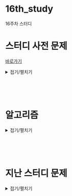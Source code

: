 # 16th_study

16주차 스터디

# 스터디 사전 문제

[바로가기](https://www.acmicpc.net/problem/1780)

<details>
<summary>접기/펼치기</summary>
<div markdown="1">

## [종이의 개수](https://www.acmicpc.net/problem/1780)

### [민웅](./종이의%20개수/민웅.py)

```py
# 1780_종이의개수_number-of-papers
import sys
input = sys.stdin.readline

def papercheck(n, i_idx, j_idx):
    global answer
    tmp = paper[i_idx][j_idx]

    check = True
    for i in range(i_idx, i_idx+n):
        for j in range(j_idx, j_idx+n):
            if paper[i][j] == tmp:
                continue
            else:
                papercheck(n // 3, i_idx, j_idx)
                papercheck(n // 3, i_idx, j_idx + n // 3)
                papercheck(n // 3, i_idx, j_idx + 2*(n // 3))
                papercheck(n // 3, i_idx + n // 3, j_idx)
                papercheck(n // 3, i_idx + n // 3, j_idx + n // 3)
                papercheck(n // 3, i_idx + n // 3, j_idx + 2 * (n // 3))
                papercheck(n // 3, i_idx + 2*(n // 3), j_idx)
                papercheck(n // 3, i_idx + 2*(n // 3), j_idx + n // 3)
                papercheck(n // 3, i_idx + 2*(n // 3), j_idx + 2 * (n // 3))
                check = False
                break
        if check:
            continue
        else:
            break
    else:
        if tmp == -1:
            answer[0] += 1
        elif tmp == 0:
            answer[1] += 1
        else:
            answer[2] += 1

N = int(input().strip())
paper = [list(map(int, input().split())) for _ in range(N)]

answer = [0, 0, 0]

papercheck(N, 0, 0)
print(answer[0])
print(answer[1])
print(answer[2])

```

### [상미](./종이의%20개수/상미.py)

```py
## 백준 1780 _ 종이의 개수

import sys
input = sys.stdin.readline

N = int(input())
nums = [list(map(int, input().split())) for _ in range(N)]

answer = {-1:0, 0:0, 1:0}       # 개수 저장할 딕셔너리

def samenumber(x, y, n):
    if n == 1:
        answer[nums[x][y]] += 1
        return

    tmp = nums[x][y]
    for i in range(x, x+n):
        for j in range(y, y+n):
            # tmp와 다른 숫자가 발견되면
            if nums[i][j] != tmp:
                n //= 3
                samenumber(x, y, n) # 1행
                samenumber(x, y+n, n)
                samenumber(x, y+2*n, n)

                samenumber(x+n, y, n) # 2행
                samenumber(x+n, y+n, n)
                samenumber(x+n, y+2*n, n)

                samenumber(x+2*n, y, n) # 3행
                samenumber(x+2*n, y+n, n)
                samenumber(x+2*n, y+2*n, n)
                return  #### 쪼갰으면 기존의 탐색은 종료 ####

    # 사각형 전부 기준과 같은 숫자인 경우 카운트
    answer[tmp] += 1
    return

samenumber(0, 0, N)

for i in range(-1, 2):
    print(answer[i])
```

### [병국](./종이의%20개수/병국.py)

```py
# 나누고 > 체크하는 과정 반복
# 일단 나눠
#  어떻게 체크할래 ? 합이 무조건 홀수다, 음수 홀수,
def cut(x,y,n):
    global minus,plus,zero
    check_num = arr[x][y]
    for i in range(x,x+n):
        for j in range(y,y+n):
            # 다르면 9개로 자르자
            if arr[i][j] != check_num:
                for a in range(3):
                    for b in range(3):
                        cut(x+a*(n//3), y+b*(n//3), n//3)
                return
    if check_num == -1:
        minus+=1
    elif check_num == 1:
        plus+=1
    else:
        zero+=1
n = int(input())
arr = [list(map(int,input().split())) for _ in range(n)]
minus = 0
plus = 0
zero = 0
cut(0,0,n)
print(minus)
print(zero)
print(plus)
```

### [성구](./종이의%20개수/성구.py)

```py
# 1780 종이의 개수
import sys
from collections import defaultdict
sys.setrecursionlimit(10**6)
input = sys.stdin.readline

# 1/3칸 돌리기
def devide(start_x:int, end_x:int, start_y:int, end_y:int) -> None:
    global answer
    # 1칸만 남았을 때
    if end_y - start_y <= 1:
        answer[field[start_y][start_x]] += 1
        return
    # 칸 내에 모두 같은 수 일때
    if conquer(start_x, end_x, start_y, end_y):
        answer[field[start_y][start_x]] += 1
        return
    # 중간지점 찾기
    x1_3, x2_3 = start_x+(end_x-start_x)//3, start_x+(end_x-start_x)//3*2
    y1_3, y2_3 = start_y+(end_y-start_y)//3, start_y+(end_y-start_y)//3*2

    # 재귀
    for sy, ey in [(start_y,y1_3),(y1_3,y2_3), (y2_3,end_y)]:
        for sx, ex in [(start_x,x1_3),(x1_3,x2_3), (x2_3,end_x)]:
            devide(sx, ex, sy, ey)

    return

# 모두 같은 수 인지 탐색
def conquer(start_x:int, end_x:int, start_y:int, end_y:int) -> int:
    tmp = field[start_y][start_x]
    for y in range(start_y, end_y):
        for x in range(start_x, end_x):
            if field[y][x] != tmp:
                return 0
            tmp = field[y][x]
    return 1


if __name__ == "__main__":
    N = int(input().strip())
    field = [list(map(int, input().split())) for _ in range(N)]
    answer = defaultdict(int)
    devide(0,N,0,N)
    for i in range(-1, 2):
        print(answer[i])
```

</div>
</details>

<br/><br/><br/>

# 알고리즘

<details>
<summary>접기/펼치기</summary>
<div markdown="1">

## 분할정복

[![분할정복](./사진파일/dividenconquer.png)](https://namu.wiki/w/%EB%B6%84%ED%95%A0%20%EC%A0%95%EB%B3%B5%20%EC%95%8C%EA%B3%A0%EB%A6%AC%EC%A6%98)

### 설계

1. Divide
   - 문제가 분할이 가능한 경우, N개의 문제로 나누기
2. Conquer
   - 분할한 문제를 해결
3. Combine
   - 해결한 문제를 통합하여 본 문제를 해결

### 대표 알고리즘

1. [피보나치 수열](https://www.acmicpc.net/problem/10870)
2. 병합정렬(Merge sort)
   - [4 5 1 3 2]
3. 퀵정렬(Quick sort)

</div>
</details>

<br/><br/><br/>

# 지난 스터디 문제

<details>
<summary>접기/펼치기</summary>
<div markdown="1">

## [스마트 물류](https://softeer.ai/practice/6279)

### [민웅](./스마트분류/민웅.py)

```py
import sys
input = sys.stdin.readline

N, K = map(int, input().split())

HP = list(input().strip())
picked = [0]*N
cnt = 0

for i in range(N):
  if HP[i] == "P":
    # tmp = K
    # while True:
    #   if tmp == 0:
    #     break
    #   if i - tmp >=0:
    #     if HP[i-tmp] == "H" and not picked[i-tmp]:
    #       picked[i-tmp] = 1
    #       cnt += 1
    #       break
    #   if i + tmp <= N-1:
    #     if HP[i+tmp] == "H" and not picked[i+tmp]:
    #       picked[i+tmp] = 1
    #       cnt += 1
    #       break
    #   tmp -= 1
    for j in range(max(0, i-K), min(i+K+1, N)):
      if j != i:
        if HP[j] == "H" and not picked[j]:
          picked[j] = 1
          cnt += 1
          break

print(cnt)


```

### [상미](./스마트분류/상미.py)

```py

```

### [병국](./스마트분류/병국.py)

```py
n,k = map(int,input().split())
arr = list(input())


where_robot = []
for i in range(len(arr)):
    if arr[i] == 'P':
        where_robot.append(i)
# p가 로봇, h가 부품
eat_list = [[] for _ in range(len(arr))]
for i in range(len(arr)):
    if arr[i] == 'P':
        for j in range(i-k,i+k+1):
            if j == i or j<0 or j>=len(arr) or j in where_robot:
                continue
            eat_list[i].append(j)
# print(eat_list)
# 로봇부터 시작하면 왼쪽을 계속 먹어들어가야한다

idx = 0
cnt = 0
v = [0] * (len(arr)+1)
while idx < len(arr):
    if arr[idx] == 'P':
        for product in eat_list[idx]:
            if v[product] == 0:
                v[product] = 1
                cnt += 1
                break
    idx += 1
print(cnt)
```

### [성구](./스마트분류/성구.py)

```py
import sys
input = sys.stdin.readline

# P: 로봇, H:부품
def solution(N:int, K:int, conv:str) -> int:
  visited = [0] * N
  cnt = 0
  for i in range(N):
    if conv[i] == "H":
      for j in range(max(0, i-K), min(i+K+1, N)):
        if conv[j] == "P" and not visited[j]:
          visited[j] = 1
          cnt += 1
          break
  return cnt


if __name__ == "__main__":
  N, K = map(int, input().split())
  conv = input().strip()
  print(solution(N, K, conv))
```

## [신기한 키보드](https://www.acmicpc.net/problem/1796)

### [민웅](./신기한%20키보드/민웅.py)

```py
# 1796_신기한 키보드
import sys
input = sys.stdin.readline

def bt(score, idx, alpha):
    global ans
    if alpha == 26:
        if score < ans:
            ans = score
        return
    
    if score >= ans:
        return

    if s_lst[alpha]:
        min_lo = min(s_lst[alpha])
        max_lo = max(s_lst[alpha])
        if min_lo != max_lo:
            enter = len(s_lst[alpha])
            tmp1 = score + enter + abs(max_lo-idx) + (max_lo-min_lo)
            tmp2 = score + enter + abs(min_lo-idx) + (max_lo-min_lo)
            bt(tmp1, min_lo, alpha+1)
            bt(tmp2, max_lo, alpha+1)
        else:
            score += (abs(idx-min_lo)+1)
            bt(score, min_lo, alpha+1)
    else:
        bt(score, idx, alpha+1)


S = list(input().strip())

s_lst = [[] for _ in range(26)]
idx = 0

for s in S:
    s_lst[ord(s)-97].append(idx)
    idx += 1

ans = float('inf')

bt(0, 0, 0)
print(ans)

```

### [상미](./신기한%20키보드/상미.py)

```py

```

### [병국](./신기한%20키보드/병국.py)

```py

```

### [성구](./신기한%20키보드/성구.py)

```py

```

</div>
</details>

